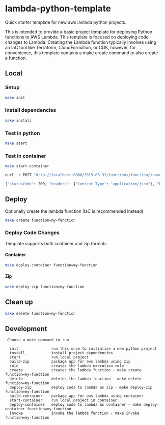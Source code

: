 # lambda-python-template

Quick starter template for new aws lambda python projects.

This is intended to provide a basic project template for deploying Python functions to AWS Lambda. This template is focused on deploying code changes to Lambda. Creating the Lambda function typically involves using an IaC tool like Terraform, CloudFormation, or CDK, however, for convenience, this template contains a make create command to also create a function.

## Local

### Setup
```sh
make init
```

### Install dependencies
```sh
make install
```

### Test in python
```sh
make start
```

### Test in container

```sh
make start-container
```
```sh
curl -X POST "http://localhost:8080/2015-03-31/functions/function/invocations" -d '{"hello":"world"}'

{"statusCode": 200, "headers": {"Content-Type": "application/json"}, "body": "{\"event\": {\"hello\": \"world\"}}"}
```


## Deploy

Optionally create the lambda function (IaC is recommended instead)

```sh
make create function=my-function
```

### Deploy Code Changes

Template supports both container and zip formats

#### Container

```sh
make deploy-container function=my-function
```

#### Zip

```sh
make deploy-zip function=my-function
```

## Clean up

```sh
make delete function=my-function
```


## Development

```
 Choose a make command to run

  init               run this once to initialize a new python project
  install            install project dependencies
  start              run local project
  build-zip          package app for aws lambda using zip
  role               creates the lambda execution role
  create             creates the lambda function - make create function=my-function
  delete             deletes the lambda function - make delete function=my-function
  deploy-zip         deploy code to lambda as zip - make deploy-zip function=my-function
  build-container    package app for aws lambda using container
  start-container    run local project in container
  deploy-container   deploy code to lambda as container - make deploy-container function=my-function
  invoke             invoke the lambda function - make invoke function=my-function
```
